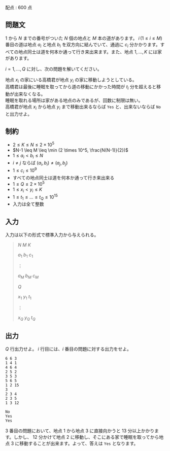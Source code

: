 配点 : $600$ 点

## 問題文

$1$ から $N$ までの番号がついた $N$ 個の地点と $M$ 本の道があります。 $i \, (1 \leq i \leq M)$ 番目の道は地点 $a_i$ と地点 $b_i$ を双方向に結んでいて、通過に $c_i$ 分かかります。すべての地点同士は道を何本か通って行き来出来ます。また、地点 $1,\ldots, K$ には家があります。  

$i=1,\ldots,Q$ に対し、次の問題を解いてください。  

地点 $x_i$ の家にいる高橋君が地点 $y_i$ の家に移動しようとしている。<br>
高橋君は最後に睡眠を取ってから道の移動にかかった時間が $t_i$ 分を超えると移動が出来なくなる。<br>
睡眠を取れる場所は家がある地点のみであるが、回数に制限は無い。<br>
高橋君が地点 $x_i$ から地点 $y_i$ まで移動出来るならば `Yes` と、出来ないならば `No` と出力せよ。

## 制約

- $2 \leq K \leq N \leq 2 \times 10^5$
- $N-1 \leq M \leq \min (2 \times 10^5, \frac{N(N-1)}{2})$
- $1 \leq a_i \lt b_i \leq N$
- $i \neq j$ ならば $(a_i,b_i) \neq (a_j,b_j)$
- $1 \leq c_i \leq 10^9$
- すべての地点同士は道を何本か通って行き来出来る
- $1 \leq Q \leq 2 \times 10^5$
- $1 \leq x_i \lt y_i \leq K$
- $1 \leq t_1 \leq \ldots \leq t_Q \leq 10^{15}$
- 入力は全て整数

## 入力

入力は以下の形式で標準入力から与えられる。

> $N$ $M$ $K$
> 
> $a_1$ $b_1$ $c_1$
> 
> $\vdots$
> 
> $a_M$ $b_M$ $c_M$
> 
> $Q$
> 
> $x_1$ $y_1$ $t_1$
> 
> $\vdots$
> 
> $x_Q$ $y_Q$ $t_Q$

## 出力

$Q$ 行出力せよ。 $i$ 行目には、$i$ 番目の問題に対する出力をせよ。

```input1
6 6 3
1 4 1
4 6 4
2 5 2
3 5 3
5 6 5
1 2 15
3
2 3 4
2 3 5
1 3 12
```

```output1
No
Yes
Yes
```

$3$ 番目の問題において、地点 $1$ から地点 $3$ に直接向かうと $13$ 分以上かかります。しかし、 $12$ 分かけて地点 $2$ に移動し、そこにある家で睡眠を取ってから地点 $3$ に移動することが出来ます。よって、答えは `Yes` となります。